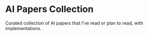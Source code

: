 # AI Papers Collection
Curated collection of AI papers that I've read or plan to read, with implementations.
